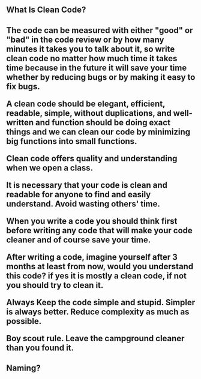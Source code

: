 <h2> What Is Clean Code? <h2>
The code can be measured with either "good" or "bad" in the code review or by how many minutes it takes you to talk about it, so write clean code no matter how much time it takes time because in the future it will save your time whether by reducing bugs or by making it easy to fix bugs.

A clean code should be elegant, efficient, readable, simple, without duplications, and well-written and function should be doing exact things and we can clean our code by minimizing big functions into small functions.

Clean code offers quality and understanding when we open a class.

It is necessary that your code is clean and readable for anyone to find and easily understand. Avoid wasting others' time.

When you write a code you should think first before writing any code that will make your code cleaner and of course save your time.

After writing a code, imagine yourself after 3 months at least from now, would you understand this code? if yes it is mostly a clean code, if not you should try to clean it.

Always Keep the code simple and stupid. Simpler is always better. Reduce complexity as much as possible.

Boy scout rule. Leave the campground cleaner than you found it.


<h2> Naming? <h2>


